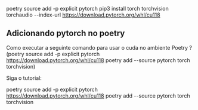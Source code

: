 poetry source add -p explicit pytorch pip3 install torch torchvision torchaudio --index-url https://download.pytorch.org/whl/cu118

## Adicionando pytorch no poetry 

Como executar a seguinte comando para usar o cuda no ambiente Poetry ? (poetry source add -p explicit pytorch https://download.pytorch.org/whl/cu118
poetry add --source pytorch torch torchvision)

Siga o tutorial:

poetry source add -p explicit pytorch https://download.pytorch.org/whl/cu118
poetry add --source pytorch torch torchvision
